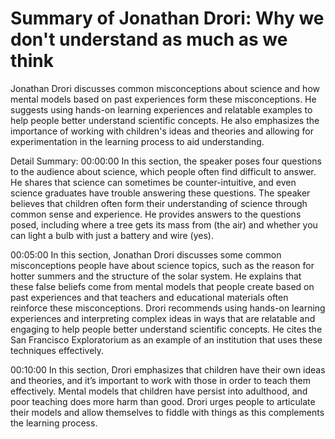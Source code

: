 # Summary of Jonathan Drori: Why we don't understand as much as we think

Jonathan Drori discusses common misconceptions about science and how mental models based on past experiences form these misconceptions. He suggests using hands-on learning experiences and relatable examples to help people better understand scientific concepts. He also emphasizes the importance of working with children's ideas and theories and allowing for experimentation in the learning process to aid understanding.

Detail Summary: 
00:00:00
In this section, the speaker poses four questions to the audience about science, which people often find difficult to answer. He shares that science can sometimes be counter-intuitive, and even science graduates have trouble answering these questions. The speaker believes that children often form their understanding of science through common sense and experience. He provides answers to the questions posed, including where a tree gets its mass from (the air) and whether you can light a bulb with just a battery and wire (yes).

00:05:00
In this section, Jonathan Drori discusses some common misconceptions people have about science topics, such as the reason for hotter summers and the structure of the solar system. He explains that these false beliefs come from mental models that people create based on past experiences and that teachers and educational materials often reinforce these misconceptions. Drori recommends using hands-on learning experiences and interpreting complex ideas in ways that are relatable and engaging to help people better understand scientific concepts. He cites the San Francisco Exploratorium as an example of an institution that uses these techniques effectively.

00:10:00
In this section, Drori emphasizes that children have their own ideas and theories, and it’s important to work with those in order to teach them effectively. Mental models that children have persist into adulthood, and poor teaching does more harm than good. Drori urges people to articulate their models and allow themselves to fiddle with things as this complements the learning process.

